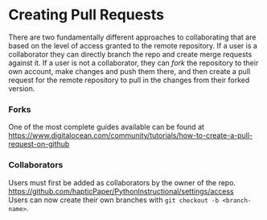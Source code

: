 # Creating Pull Requests

There are two fundamentally different approaches to collaborating that are based on the level of access granted to the remote repository. If a user is a collaborator they can directly branch the repo and create merge requests against it. If a user is not a collaborator, they can <i>fork</i> the repository to their own account, make changes and push them there, and then create a pull request for the remote repository to pull in the changes from their forked version. 

### Forks
One of the most complete guides available can be found at https://www.digitalocean.com/community/tutorials/how-to-create-a-pull-request-on-github


### Collaborators
Users must first be added as collaborators by the owner of the repo. <br>
https://github.com/hapticPaper/PythonInstructional/settings/access<br>
Users can now create their own branches with `git checkout -b <branch-name>`.<br>